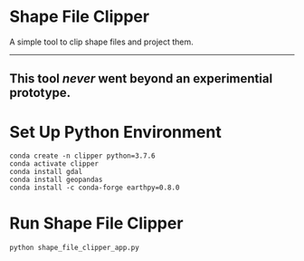 # Shape File Clipper
A simple tool to clip shape files and project them.

----
**This tool *never* went beyond an experimential prototype.**
----


# Set Up Python Environment
```shell script
conda create -n clipper python=3.7.6
conda activate clipper
conda install gdal
conda install geopandas
conda install -c conda-forge earthpy=0.8.0
```

# Run Shape File Clipper
```shell script
python shape_file_clipper_app.py
```

